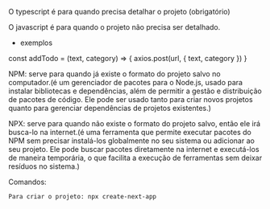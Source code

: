 O typescript é para quando precisa detalhar o projeto (obrigatório)

O javascript é para quando o projeto não precisa ser detalhado.

* exemplos

const addTodo = (text, category) => { 
    axios.post(url, {
      text,
      category
    })
}

  NPM: serve para quando já existe o formato do projeto salvo no computador.(é um gerenciador de pacotes para o Node.js, usado para instalar bibliotecas e dependências, além de permitir a gestão e distribuição de pacotes de código. Ele pode ser usado tanto para criar novos projetos quanto para gerenciar dependências de projetos existentes.)

  NPX: serve para quando não existe o formato do projeto salvo, então ele irá busca-lo na internet.(é uma ferramenta que permite executar pacotes do NPM sem precisar instalá-los globalmente no seu sistema ou adicionar ao seu projeto. Ele pode buscar pacotes diretamente na internet e executá-los de maneira temporária, o que facilita a execução de ferramentas sem deixar resíduos no sistema.)

  Comandos:

    Para criar o projeto: npx create-next-app